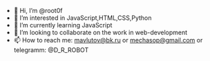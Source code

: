 - 👋 Hi, I’m @root0f
- 👀 I’m interested in JavaScript,HTML,CSS,Python
- 🌱 I’m currently learning JavaScript
- 💞️ I’m looking to collaborate on the work in web-development
- 📫 How to reach me: mavlutov@bk.ru or mechasop@gmail.com or telegramm: @D_R_ROBOT

<!---
root0f/root0f is a ✨ special ✨ repository because its `README.md` (this file) appears on your GitHub profile.
You can click the Preview link to take a look at your changes.
--->
